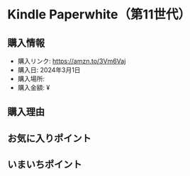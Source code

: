 # Kindle Paperwhite（第11世代）
## 購入情報
- 購入リンク: <https://amzn.to/3Vm6Vaj>
- 購入日: 2024年3月1日
- 購入場所: 
- 購入金額: ¥
## 購入理由

## お気に入りポイント
### 
## いまいちポイント
### 